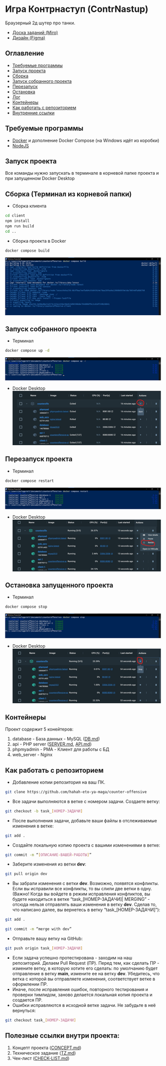 # Игра Контрнаступ (ContrNastup)
Браузерный 2д шутер про танки.
* [Доска заданий (Miro)](https://miro.com/app/board/uXjVMlZXLK0=/?share_link_id=267926727208)
* [Дизайн (Figma)](https://www.figma.com/file/o4i6tlpz45fEzdjZYZkoGu/Макеты?type=design&node-id=0%3A1&mode=design&t=LiBC4qdAeW1BguQ2-1)

## Оглавление
+ [Требуемые программы](#required-programs)
+ [Запуск проекта](#start)
+ [Сборка](#build)
+ [Запуск собранного проекта](#up)
+ [Перезапуск](#restart)
+ [Остановка](#stop)
+ [Лог](#log)
+ [Контейнеры](#containers)
+ [Как работать с репозиторием](#repo-guide)
+ [Внутренние ссылки](#inside-links)

<a name="required-programs"></a>
## Требуемые программы
* [Docker](https://docs.docker.com/desktop/install/windows-install/) и дополнение Docker Compose (на Windows идёт из коробки)
* [NodeJS](https://nodejs.org/en/download)

<a name="start"></a>
## Запуск проекта
Все команды нужно запускать в терминале в корневой папке проекта и при запущенном Docker Desktop

<a name="build"></a>
## Сборка (Терминал из корневой папки)
* Сборка клиента
```bash
cd client
npm install
npm run build
cd ..
```
* Сборка проекта в Docker
```bash
docker compose build
```
![Пример сборки проекта](documents/docker/readme/cmd-build-example.jpg)


<a name="up"></a>
## Запуск собранного проекта
+ Терминал
```bash
docker compose up -d
```
![Пример запуска проекта](documents/docker/readme/cmd-up-example.jpg)
+ Docker Desktop
![Пример запуска проекта в главном меню Docker Desktop](documents/docker/readme/docker-desktop-up-example.jpg)

<a name="restart"></a>
## Перезапуск проекта
+ Терминал
```bash
docker compose restart
```
![Пример перезапуска проекта](documents/docker/readme/cmd-restart-example.jpg)
+ Docker Desktop
![Пример перезапуска проекта в главном меню Docker Desktop](documents/docker/readme/docker-desktop-restart-example.jpg)

<a name="stop"></a>
## Остановка запущенного проекта
+ Терминал
```bash
docker compose stop
```
![Пример остановки проекта](documents/docker/readme/cmd-stop-example.jpg)
+ Docker Desktop
![Пример остановки проекта в главном меню Docker Desktop](documents/docker/readme/docker-desktop-stop-example.jpg)

<a name="containers"></a>
## Контейнеры
Проект содержит 5 конейтеров:
1. database - База данных - MySQL ([DB.md](./documents/DB.md))
2. api - PHP server ([SERVER.md](./server/README.md), [API.md](./server/API.md))
3. phpmyadmin - PMA - Клиент для работы с БД
4. web_server - Nginx

<a name="repo-guide"></a>
## Как работать с репозиторием
+ Добавление копии репозитория на ваш ПК.
```bash
git clone https://github.com/hahah-eto-ya-maga/counter-offensive
```
+ Все задачи выполняются в ветке с номером задачи. Создаете ветку:
```bash
git checkout -b task_[НОМЕР-ЗАДАЧИ]
```
+ После выполнения задачи, добавьте ваши файлы в отслеживаемые изменения в ветке:
```bash
git add .
```
+ Создайте локальную копию проекта с вашими изменениями в ветке:
```bash
git commit -m “[ОПИСАНИЕ-ВАШЕЙ-РАБОТЫ]”
```
+ Заберите изменения из ветки **dev**:
```bash
git pull origin dev
```
+ Вы забрали изменения с ветки **dev**. Возможно, появятся конфликты. Если вы исправили все конфликты, то вы слили две ветки в одну. (Важно! Когда вы войдете в режим исправления конфликтов, вы будете находиться в ветке “task_[НОМЕР-ЗАДАЧИ]| MERGING” - отсюда нельзя отправлять ваши изменения в ветку **dev**. Сделав то, что написано далее, вы вернетесь в ветку “task_[НОМЕР-ЗАДАЧИ]”): 
```bash
git add .
```
```bash
git commit -m “merge with dev”
```
+ Отправьте вашу ветку на GitHub:
```bash
git push origin task_[НОМЕР-ЗАДАЧИ]
```
+ Если задача успешно протестирована - заходим на наш репозиторий. Делаем Pull Request (ПР). Перед тем, как сделать ПР - измените ветку, в которую хотите его сделать: по умолчанию будет отправление в ветку **main**, измените ее на ветку **dev**. Убедитесь, что ветка с которой вы отправляете изменения, соответствует ветке в оформлении ПР.
+ Иначе, после исправления ошибок, повторного тестирования и проверки тимлидом, заново делается локальная копия проекта и создается ПР.
+ Ошибки исправляются в исходной ветке задачи. Не забудьте в неё вернуться:
```bash
git checkout task_[НОМЕР-ЗАДАЧИ]
```

<a name="inside-links"></a>
## Полезные ссылки внутри проекта:
1. Концепт проекта ([CONCEPT.md](./documents/CONCEPT.md))
2. Техническое задание ([TZ.md](./documents/TZ.md))
3. Чек-лист ([CHECK-LIST.md](./documents/CHECK-LIST.md))
